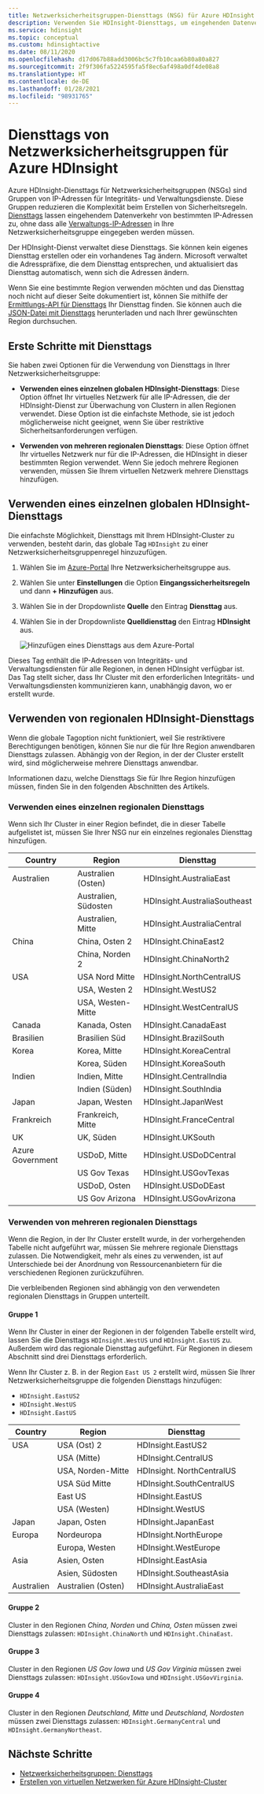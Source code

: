 ```yaml
---
title: Netzwerksicherheitsgruppen-Diensttags (NSG) für Azure HDInsight
description: Verwenden Sie HDInsight-Diensttags, um eingehenden Datenverkehr von Integritäts- und Verwaltungsdienstknoten zu Ihrem Cluster zuzulassen, ohne dass Ihren Netzwerksicherheitsgruppen IP-Adressen hinzugefügt werden.
ms.service: hdinsight
ms.topic: conceptual
ms.custom: hdinsightactive
ms.date: 08/11/2020
ms.openlocfilehash: d17d067b88add3006bc5c7fb10caa6b80a80a827
ms.sourcegitcommit: 2f9f306fa5224595fa5f8ec6af498a0df4de08a8
ms.translationtype: HT
ms.contentlocale: de-DE
ms.lasthandoff: 01/28/2021
ms.locfileid: "98931765"
---
```

# <a name="nsg-service-tags-for-azure-hdinsight"></a>Diensttags von Netzwerksicherheitsgruppen für Azure HDInsight

Azure HDInsight-Diensttags für Netzwerksicherheitsgruppen (NSGs) sind Gruppen von IP-Adressen für Integritäts- und Verwaltungsdienste. Diese Gruppen reduzieren die Komplexität beim Erstellen von Sicherheitsregeln. [Diensttags](../virtual-network/network-security-groups-overview.md#service-tags) lassen eingehendem Datenverkehr von bestimmten IP-Adressen zu, ohne dass alle [Verwaltungs-IP-Adressen](hdinsight-management-ip-addresses.md) in Ihre Netzwerksicherheitsgruppe eingegeben werden müssen.

Der HDInsight-Dienst verwaltet diese Diensttags. Sie können kein eigenes Diensttag erstellen oder ein vorhandenes Tag ändern. Microsoft verwaltet die Adresspräfixe, die dem Diensttag entsprechen, und aktualisiert das Diensttag automatisch, wenn sich die Adressen ändern.

Wenn Sie eine bestimmte Region verwenden möchten und das Diensttag noch nicht auf dieser Seite dokumentiert ist, können Sie mithilfe der [Ermittlungs-API für Diensttags](../virtual-network/service-tags-overview.md#use-the-service-tag-discovery-api-public-preview) Ihr Diensttag finden. Sie können auch die [JSON-Datei mit Diensttags](../virtual-network/service-tags-overview.md#discover-service-tags-by-using-downloadable-json-files) herunterladen und nach Ihrer gewünschten Region durchsuchen.

## <a name="get-started-with-service-tags"></a>Erste Schritte mit Diensttags

Sie haben zwei Optionen für die Verwendung von Diensttags in Ihrer Netzwerksicherheitsgruppe:

- **Verwenden eines einzelnen globalen HDInsight-Diensttags**: Diese Option öffnet Ihr virtuelles Netzwerk für alle IP-Adressen, die der HDInsight-Dienst zur Überwachung von Clustern in allen Regionen verwendet. Diese Option ist die einfachste Methode, sie ist jedoch möglicherweise nicht geeignet, wenn Sie über restriktive Sicherheitsanforderungen verfügen.

- **Verwenden von mehreren regionalen Diensttags**: Diese Option öffnet Ihr virtuelles Netzwerk nur für die IP-Adressen, die HDInsight in dieser bestimmten Region verwendet. Wenn Sie jedoch mehrere Regionen verwenden, müssen Sie Ihrem virtuellen Netzwerk mehrere Diensttags hinzufügen.

## <a name="use-a-single-global-hdinsight-service-tag"></a>Verwenden eines einzelnen globalen HDInsight-Diensttags

Die einfachste Möglichkeit, Diensttags mit Ihrem HDInsight-Cluster zu verwenden, besteht darin, das globale Tag `HDInsight` zu einer Netzwerksicherheitsgruppenregel hinzuzufügen.

1. Wählen Sie im [Azure-Portal](https://portal.azure.com/) Ihre Netzwerksicherheitsgruppe aus.

1. Wählen Sie unter **Einstellungen** die Option **Eingangssicherheitsregeln** und dann **+ Hinzufügen** aus.

1. Wählen Sie in der Dropdownliste **Quelle** den Eintrag **Diensttag** aus.

1. Wählen Sie in der Dropdownliste **Quelldiensttag** den Eintrag **HDInsight** aus.

    ![Hinzufügen eines Diensttags aus dem Azure-Portal](./media/hdinsight-service-tags/azure-portal-add-service-tag.png)

Dieses Tag enthält die IP-Adressen von Integritäts- und Verwaltungsdiensten für alle Regionen, in denen HDInsight verfügbar ist. Das Tag stellt sicher, dass Ihr Cluster mit den erforderlichen Integritäts- und Verwaltungsdiensten kommunizieren kann, unabhängig davon, wo er erstellt wurde.

## <a name="use-regional-hdinsight-service-tags"></a>Verwenden von regionalen HDInsight-Diensttags

Wenn die globale Tagoption nicht funktioniert, weil Sie restriktivere Berechtigungen benötigen, können Sie nur die für Ihre Region anwendbaren Diensttags zulassen. Abhängig von der Region, in der der Cluster erstellt wird, sind möglicherweise mehrere Diensttags anwendbar.

Informationen dazu, welche Diensttags Sie für Ihre Region hinzufügen müssen, finden Sie in den folgenden Abschnitten des Artikels.

### <a name="use-a-single-regional-service-tag"></a>Verwenden eines einzelnen regionalen Diensttags

Wenn sich Ihr Cluster in einer Region befindet, die in dieser Tabelle aufgelistet ist, müssen Sie Ihrer NSG nur ein einzelnes regionales Diensttag hinzufügen.

| Country | Region | Diensttag |
| ---- | ---- | ---- |
| Australien | Australien (Osten) | HDInsight.AustraliaEast |
| &nbsp; | Australien, Südosten | HDInsight.AustraliaSoutheast |
| &nbsp; | Australien, Mitte | HDInsight.AustraliaCentral |
| China | China, Osten 2 | HDInsight.ChinaEast2 |
| &nbsp; | China, Norden 2 | HDInsight.ChinaNorth2 |
| USA | USA Nord Mitte | HDInsight.NorthCentralUS |
| &nbsp; | USA, Westen 2 | HDInsight.WestUS2 |
| &nbsp; | USA, Westen-Mitte | HDInsight.WestCentralUS |
| Canada | Kanada, Osten | HDInsight.CanadaEast |
| Brasilien | Brasilien Süd | HDInsight.BrazilSouth |
| Korea | Korea, Mitte | HDInsight.KoreaCentral |
| &nbsp; | Korea, Süden | HDInsight.KoreaSouth |
| Indien | Indien, Mitte | HDInsight.CentralIndia |
| &nbsp; | Indien (Süden) | HDInsight.SouthIndia |
| Japan | Japan, Westen | HDInsight.JapanWest |
| Frankreich | Frankreich, Mitte| HDInsight.FranceCentral |
| UK | UK, Süden | HDInsight.UKSouth |
| Azure Government | USDoD, Mitte | HDInsight.USDoDCentral |
| &nbsp; | US Gov Texas | HDInsight.USGovTexas |
| &nbsp; | USDoD, Osten | HDInsight.USDoDEast |
| &nbsp; | US Gov Arizona | HDInsight.USGovArizona |

### <a name="use-multiple-regional-service-tags"></a>Verwenden von mehreren regionalen Diensttags

Wenn die Region, in der Ihr Cluster erstellt wurde, in der vorhergehenden Tabelle nicht aufgeführt war, müssen Sie mehrere regionale Diensttags zulassen. Die Notwendigkeit, mehr als eines zu verwenden, ist auf Unterschiede bei der Anordnung von Ressourcenanbietern für die verschiedenen Regionen zurückzuführen.

Die verbleibenden Regionen sind abhängig von den verwendeten regionalen Diensttags in Gruppen unterteilt.

#### <a name="group-1"></a>Gruppe 1

Wenn Ihr Cluster in einer der Regionen in der folgenden Tabelle erstellt wird, lassen Sie die Diensttags `HDInsight.WestUS` und `HDInsight.EastUS` zu. Außerdem wird das regionale Diensttag aufgeführt. Für Regionen in diesem Abschnitt sind drei Diensttags erforderlich.

Wenn Ihr Cluster z. B. in der Region `East US 2` erstellt wird, müssen Sie Ihrer Netzwerksicherheitsgruppe die folgenden Diensttags hinzufügen:

- `HDInsight.EastUS2`
- `HDInsight.WestUS`
- `HDInsight.EastUS`

| Country | Region | Diensttag |
| ---- | ---- | ---- |
| USA | USA (Ost) 2 | HDInsight.EastUS2 |
| &nbsp; | USA (Mitte) | HDInsight.CentralUS |
| &nbsp; | USA, Norden-Mitte | HDInsight. NorthCentralUS |
| &nbsp; | USA Süd Mitte | HDInsight.SouthCentralUS |
| &nbsp; | East US | HDInsight.EastUS |
| &nbsp; | USA (Westen) | HDInsight.WestUS |
| Japan | Japan, Osten | HDInsight.JapanEast |
| Europa | Nordeuropa | HDInsight.NorthEurope |
| &nbsp; | Europa, Westen| HDInsight.WestEurope |
| Asia | Asien, Osten | HDInsight.EastAsia |
| &nbsp; | Asien, Südosten | HDInsight.SoutheastAsia |
| Australien | Australien (Osten) | HDInsight.AustraliaEast |

#### <a name="group-2"></a>Gruppe 2

Cluster in den Regionen *China, Norden* und *China, Osten* müssen zwei Diensttags zulassen: `HDInsight.ChinaNorth` und `HDInsight.ChinaEast`.

#### <a name="group-3"></a>Gruppe 3

Cluster in den Regionen *US Gov Iowa* und *US Gov Virginia* müssen zwei Diensttags zulassen: `HDInsight.USGovIowa` und `HDInsight.USGovVirginia`.

#### <a name="group-4"></a>Gruppe 4

Cluster in den Regionen *Deutschland, Mitte* und *Deutschland, Nordosten* müssen zwei Diensttags zulassen: `HDInsight.GermanyCentral` und `HDInsight.GermanyNortheast`.

## <a name="next-steps"></a>Nächste Schritte

- [Netzwerksicherheitsgruppen: Diensttags](../virtual-network/network-security-groups-overview.md#security-rules)
- [Erstellen von virtuellen Netzwerken für Azure HDInsight-Cluster](hdinsight-create-virtual-network.md)